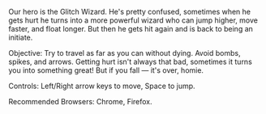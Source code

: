 Our hero is the Glitch Wizard. He's pretty confused, sometimes when he gets hurt he turns into a more powerful wizard who can jump higher, move faster, and float longer. But then he gets hit again and is back to being an initiate.

Objective: Try to travel as far as you can without dying. Avoid bombs, spikes, and arrows. Getting hurt isn't always that bad, sometimes it turns you into something great! But if you fall — it's over, homie.

Controls: Left/Right arrow keys to move, Space to jump.

Recommended Browsers: Chrome, Firefox.